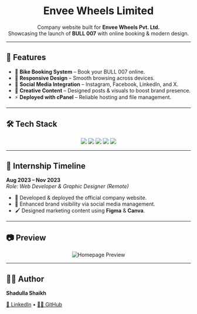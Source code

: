 <h1 align="center">Envee Wheels Limited</h1>

<p align="center">
  Company website built for <b>Envee Wheels Pvt. Ltd.</b> <br/>
  Showcasing the launch of <b>BULL 007</b> with online booking & modern design.
</p>

<p align="center" border="2>
  <a href="https://envee-intern.netlify.app" target="_blank">
  </a>
</p>


---

## 🚀 Features
- 🛵 **Bike Booking System** – Book your BULL 007 online.  
- 📱 **Responsive Design** – Smooth browsing across devices.  
- 📢 **Social Media Integration** – Instagram, Facebook, LinkedIn, and X.  
- 🎨 **Creative Content** – Designed posts & visuals to boost brand presence.  
- ⚡ **Deployed with cPanel** – Reliable hosting and file management.  

---

## 🛠️ Tech Stack
<p align="center">
  <img src="https://img.shields.io/badge/Frontend-HTML%20%7C%20CSS%20%7C%20JavaScript-blue?style=for-the-badge" />
  <img src="https://img.shields.io/badge/Backend-Node.js-green?style=for-the-badge" />
  <img src="https://img.shields.io/badge/Database-SQL-orange?style=for-the-badge" />
  <img src="https://img.shields.io/badge/Hosting-cPanel-lightgrey?style=for-the-badge" />
  <img src="https://img.shields.io/badge/Design-Figma%20%7C%20Canva-purple?style=for-the-badge" />
</p>

---

## 📅 Internship Timeline
**Aug 2023 – Nov 2023**  
*Role: Web Developer & Graphic Designer (Remote)*  

- 🚀 Developed & deployed the official company website.  
- 🎯 Enhanced brand visibility via social media management.  
- 🖌️ Designed marketing content using **Figma** & **Canva**.  

---

## 📷 Preview
<p align="center">
  <img src="https://via.placeholder.com/800x400?text=Envee+Wheels+Homepage" alt="Homepage Preview" />
</p>

---

## 👨‍💻 Author
**Shadulla Shaikh**  
<p>
  <a href="https://www.linkedin.com/in/sshadulla22" target="_blank">💼 LinkedIn</a> •
  <a href="https://github.com/sshadulla22" target="_blank">👨‍💻 GitHub</a>
</p>




